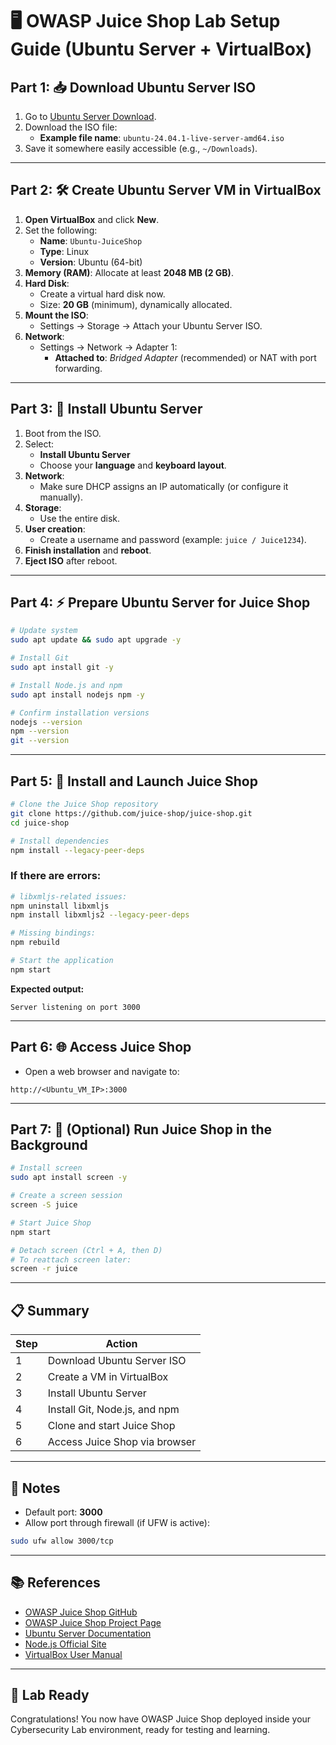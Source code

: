 # 🖥️ OWASP Juice Shop Lab Setup Guide (Ubuntu Server + VirtualBox)

## Part 1: 📥 Download Ubuntu Server ISO

1. Go to [Ubuntu Server Download](https://releases.ubuntu.com/24.04/).
2. Download the ISO file:
   - **Example file name**: `ubuntu-24.04.1-live-server-amd64.iso`
3. Save it somewhere easily accessible (e.g., `~/Downloads`).

---

## Part 2: 🛠️ Create Ubuntu Server VM in VirtualBox

1. **Open VirtualBox** and click **New**.
2. Set the following:
   - **Name**: `Ubuntu-JuiceShop`
   - **Type**: Linux
   - **Version**: Ubuntu (64-bit)
3. **Memory (RAM)**: Allocate at least **2048 MB (2 GB)**.
4. **Hard Disk**:
   - Create a virtual hard disk now.
   - Size: **20 GB** (minimum), dynamically allocated.
5. **Mount the ISO**:
   - Settings → Storage → Attach your Ubuntu Server ISO.
6. **Network**:
   - Settings → Network → Adapter 1:
     - **Attached to**: *Bridged Adapter* (recommended) or NAT with port forwarding.

---

## Part 3: 🧹 Install Ubuntu Server

1. Boot from the ISO.
2. Select:
   - **Install Ubuntu Server**
   - Choose your **language** and **keyboard layout**.
3. **Network**:
   - Make sure DHCP assigns an IP automatically (or configure it manually).
4. **Storage**:
   - Use the entire disk.
5. **User creation**:
   - Create a username and password (example: `juice / Juice1234`).
6. **Finish installation** and **reboot**.
7. **Eject ISO** after reboot.

---

## Part 4: ⚡ Prepare Ubuntu Server for Juice Shop

```bash
# Update system
sudo apt update && sudo apt upgrade -y

# Install Git
sudo apt install git -y

# Install Node.js and npm
sudo apt install nodejs npm -y

# Confirm installation versions
nodejs --version
npm --version
git --version
```

---

## Part 5: 🍹 Install and Launch Juice Shop

```bash
# Clone the Juice Shop repository
git clone https://github.com/juice-shop/juice-shop.git
cd juice-shop

# Install dependencies
npm install --legacy-peer-deps
```

### If there are errors:
```bash
# libxmljs-related issues:
npm uninstall libxmljs
npm install libxmljs2 --legacy-peer-deps

# Missing bindings:
npm rebuild
```

```bash
# Start the application
npm start
```

**Expected output:**
```
Server listening on port 3000
```

---

## Part 6: 🌐 Access Juice Shop

- Open a web browser and navigate to:
```
http://<Ubuntu_VM_IP>:3000
```

---

## Part 7: 🧹 (Optional) Run Juice Shop in the Background

```bash
# Install screen
sudo apt install screen -y

# Create a screen session
screen -S juice

# Start Juice Shop
npm start

# Detach screen (Ctrl + A, then D)
# To reattach screen later:
screen -r juice
```

---

## 📋 Summary

| Step | Action                         |
|------|--------------------------------|
| 1    | Download Ubuntu Server ISO     |
| 2    | Create a VM in VirtualBox      |
| 3    | Install Ubuntu Server          |
| 4    | Install Git, Node.js, and npm  |
| 5    | Clone and start Juice Shop     |
| 6    | Access Juice Shop via browser  |

---

## 📢 Notes

- Default port: **3000**
- Allow port through firewall (if UFW is active):

```bash
sudo ufw allow 3000/tcp
```

---

## 📚 References

- [OWASP Juice Shop GitHub](https://github.com/juice-shop/juice-shop)
- [OWASP Juice Shop Project Page](https://owasp.org/www-project-juice-shop/)
- [Ubuntu Server Documentation](https://ubuntu.com/server/docs)
- [Node.js Official Site](https://nodejs.org/)
- [VirtualBox User Manual](https://www.virtualbox.org/manual/UserManual.html)

---

## 🚀 Lab Ready

Congratulations! You now have OWASP Juice Shop deployed inside your Cybersecurity Lab environment, ready for testing and learning.
